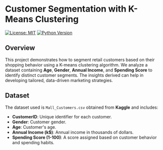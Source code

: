 # Customer Segmentation with K-Means Clustering

[![License: MIT](https://img.shields.io/badge/License-MIT-yellow.svg)](LICENSE)
[![Python Version](https://img.shields.io/badge/Python-3.x-blue.svg)](https://www.python.org/)

## Overview

This project demonstrates how to segment retail customers based on their shopping behavior using a K-means clustering algorithm. We analyze a dataset containing **Age**, **Gender**, **Annual Income**, and **Spending Score** to identify distinct customer segments. The insights derived can help in developing tailored, data-driven marketing strategies.

## Dataset

The dataset used is `Mall_Customers.csv` obtained from **Kaggle** and includes:
- **CustomerID**: Unique identifier for each customer.
- **Gender**: Customer gender.
- **Age**: Customer's age.
- **Annual Income (k$)**: Annual income in thousands of dollars.
- **Spending Score (1-100)**: A score assigned based on customer behavior and spending habits.

